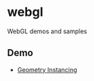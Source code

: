 # webgl
WebGL demos and samples

## Demo
- [Geometry Instancing](https://mag5.github.io/webgl/webgl2_instancing/instancing.html)
